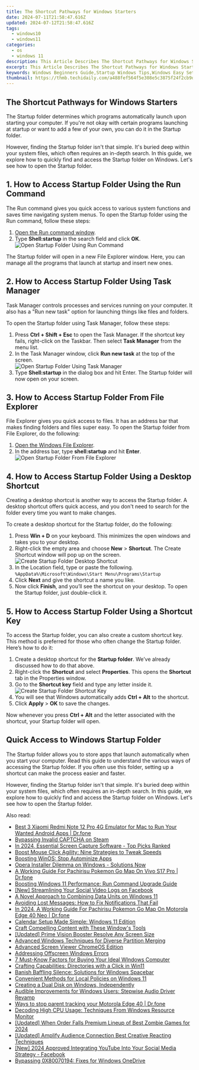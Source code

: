 ```yaml
---
title: The Shortcut Pathways for Windows Starters
date: 2024-07-11T21:58:47.616Z
updated: 2024-07-12T21:58:47.616Z
tags:
  - windows10
  - windows11
categories:
  - os
  - windows 11
description: This Article Describes The Shortcut Pathways for Windows Starters
excerpt: This Article Describes The Shortcut Pathways for Windows Starters
keywords: Windows Beginners Guide,Startup Windows Tips,Windows Easy Setup,Basic Windows Tricks,Quick Win,Newbies Starters for Win,Essential Windows Launching
thumbnail: https://thmb.techidaily.com/a488fef564f5e308e5c3875f24f2cb9db2970eba8b2bf719cd3aff87104df8bb.jpg
---
```


## The Shortcut Pathways for Windows Starters

 The Startup folder determines which programs automatically launch upon starting your computer. If you're not okay with certain programs launching at startup or want to add a few of your own, you can do it in the Startup folder.

 However, finding the Startup folder isn't that simple. It's buried deep within your system files, which often requires an in-depth search. In this guide, we explore how to quickly find and access the Startup folder on Windows. Let's see how to open the Startup folder.

## 1\. How to Access Startup Folder Using the Run Command

 The Run command gives you quick access to various system functions and saves time navigating system menus. To open the Startup folder using the Run command, follow these steps:

1. [Open the Run command window](https://www.makeuseof.com/windows-open-run-command-dialog-box/).
2. Type **Shell:startup** in the search field and click **OK**.  
![Open Startup Folder Using Run Command](https://static1.makeuseofimages.com/wordpress/wp-content/uploads/2023/07/open-startup-folder-using-run-command.jpg)

 The Startup folder will open in a new File Explorer window. Here, you can manage all the programs that launch at startup and insert new ones.

## 2\. How to Access Startup Folder Using Task Manager

 Task Manager controls processes and services running on your computer. It also has a "Run new task" option for launching things like files and folders.

 To open the Startup folder using Task Manager, follow these steps:

1. Press **Ctrl + Shift + Esc** to open the Task Manager. If the shortcut key fails, right-click on the Taskbar. Then select **Task Manager** from the menu list.
2. In the Task Manager window, click **Run new task** at the top of the screen.  
![Open Startup Folder Using Task Manager](https://static1.makeuseofimages.com/wordpress/wp-content/uploads/2023/07/open-startup-folder-using-task-manager.jpg)
3. Type **Shell:startup** in the dialog box and hit Enter. The Startup folder will now open on your screen.

## 3\. How to Access Startup Folder From File Explorer

 File Explorer gives you quick access to files. It has an address bar that makes finding folders and files super easy. To open the Startup folder from File Explorer, do the following:

1. [Open the Windows File Explorer](https://www.makeuseof.com/windows-open-file-explorer/).
2. In the address bar, type **shell:startup** and hit **Enter**.  
![Open Startup Folder From File Explorer](https://static1.makeuseofimages.com/wordpress/wp-content/uploads/2023/07/open-startup-folder-from-file-explorer.jpg)

## 4\. How to Access Startup Folder Using a Desktop Shortcut

 Creating a desktop shortcut is another way to access the Startup folder. A desktop shortcut offers quick access, and you don't need to search for the folder every time you want to make changes.

 To create a desktop shortcut for the Startup folder, do the following:

1. Press **Win + D** on your keyboard. This minimizes the open windows and takes you to your desktop.
2. Right-click the empty area and choose **New** \> **Shortcut**. The Create Shortcut window will pop up on the screen.  
![Create Startup Folder Desktop Shortcut](https://static1.makeuseofimages.com/wordpress/wp-content/uploads/2023/07/create-startup-folder-desktop-shortcut.jpg)
3. In the Location field, type or paste the following.  
`%AppData%\Microsoft\Windows\Start Menu\Programs\Startup`
4. Click **Next** and give the shortcut a name you like.
5. Now click **Finish**, and you’ll see the shortcut on your desktop. To open the Startup folder, just double-click it.

## 5\. How to Access Startup Folder Using a Shortcut Key

 To access the Startup folder, you can also create a custom shortcut key. This method is preferred for those who often change the Startup folder. Here’s how to do it:

1. Create a desktop shortcut for the **Startup folder**. We’ve already discussed how to do that above.
2. Right-click the **Shortcut** and select **Properties**. This opens the **Shortcut** tab in the Properties window.
3. Go to the **Shortcut key** field and type any letter inside it.  
![Create Startup Folder Shortcut Key](https://static1.makeuseofimages.com/wordpress/wp-content/uploads/2023/07/create-startup-folder-shortcut-key.jpg)
4. You will see that Windows automatically adds **Ctrl + Alt** to the shortcut.
5. Click **Apply** \> **OK** to save the changes.

 Now whenever you press **Ctrl + Alt** and the letter associated with the shortcut, your Startup folder will open.

## Quick Access to Windows Startup Folder

 The Startup folder allows you to store apps that launch automatically when you start your computer. Read this guide to understand the various ways of accessing the Startup folder. If you often use this folder, setting up a shortcut can make the process easier and faster.

 However, finding the Startup folder isn't that simple. It's buried deep within your system files, which often requires an in-depth search. In this guide, we explore how to quickly find and access the Startup folder on Windows. Let's see how to open the Startup folder.



<ins class="adsbygoogle"
      style="display:block"
      data-ad-client="ca-pub-7571918770474297"
      data-ad-slot="8358498916"
      data-ad-format="auto"
      data-full-width-responsive="true"></ins>
<span class="atpl-alsoreadstyle">Also read:</span>
<div><ul>
<li><a href="https://screen-mirror.techidaily.com/best-3-xiaomi-redmi-note-12-pro-4g-emulator-for-mac-to-run-your-wanted-android-apps-drfone-by-drfone-android/"><u>Best 3 Xiaomi Redmi Note 12 Pro 4G Emulator for Mac to Run Your Wanted Android Apps | Dr.fone</u></a></li>
<li><a href="https://windows11.techidaily.com/bypassing-invalid-captcha-on-steam/"><u>Bypassing Invalid CAPTCHA on Steam</u></a></li>
<li><a href="https://on-screen-recording.techidaily.com/in-2024-essential-screen-capture-software-top-picks-ranked/"><u>In 2024, Essential Screen Capture Software - Top Picks Ranked</u></a></li>
<li><a href="https://windows11.techidaily.com/boost-mouse-click-agility-nine-strategies-to-tweak-speeds/"><u>Boost Mouse Click Agility: Nine Strategies to Tweak Speeds</u></a></li>
<li><a href="https://windows11.techidaily.com/boosting-winos-stop-autominize-apps/"><u>Boosting WinOS: Stop Autominize Apps</u></a></li>
<li><a href="https://windows11.techidaily.com/1719355454943-opera-installer-dilemma-on-windows-solutions-now/"><u>Opera Installer Dilemma on Windows - Solutions Now</u></a></li>
<li><a href="https://change-location.techidaily.com/a-working-guide-for-pachirisu-pokemon-go-map-on-vivo-s17-pro-drfone-by-drfone-virtual-android/"><u>A Working Guide For Pachirisu Pokemon Go Map On Vivo S17 Pro | Dr.fone</u></a></li>
<li><a href="https://windows11.techidaily.com/boosting-windows-11-performance-run-command-upgrade-guide/"><u>Boosting Windows 11 Performance: Run Command Upgrade Guide</u></a></li>
<li><a href="https://facebook-video-recording.techidaily.com/new-streamlining-your-social-video-logs-on-facebook/"><u>[New] Streamlining Your Social Video Logs on Facebook</u></a></li>
<li><a href="https://windows11.techidaily.com/a-novel-approach-to-combining-data-units-on-windows-11/"><u>A Novel Approach to Combining Data Units on Windows 11</u></a></li>
<li><a href="https://windows11.techidaily.com/avoiding-lost-messages-how-to-fix-notifications-that-fail/"><u>Avoiding Lost Messages: How to Fix Notifications That Fail</u></a></li>
<li><a href="https://android-pokemon-go.techidaily.com/in-2024-a-working-guide-for-pachirisu-pokemon-go-map-on-motorola-edge-40-neo-drfone-by-drfone-virtual-android/"><u>In 2024, A Working Guide For Pachirisu Pokemon Go Map On Motorola Edge 40 Neo | Dr.fone</u></a></li>
<li><a href="https://windows11.techidaily.com/calendar-setup-made-simple-windows-11-edition/"><u>Calendar Setup Made Simple: Windows 11 Edition</u></a></li>
<li><a href="https://windows11.techidaily.com/craft-compelling-content-with-these-windows-tools/"><u>Craft Compelling Content with These Window's Tools</u></a></li>
<li><a href="https://extra-guidance.techidaily.com/updated-prime-vision-booster-resolve-any-screen-size/"><u>[Updated] Prime Vision Booster  Resolve Any Screen Size</u></a></li>
<li><a href="https://windows11.techidaily.com/advanced-windows-techniques-for-diverse-partition-merging/"><u>Advanced Windows Techniques for Diverse Partition Merging</u></a></li>
<li><a href="https://video-capture.techidaily.com/advanced-screen-viewer-chromeos-edition/"><u>Advanced Screen Viewer  ChromeOS Edition</u></a></li>
<li><a href="https://windows11.techidaily.com/addressing-offscreen-windows-errors/"><u>Addressing Offscreen Windows Errors</u></a></li>
<li><a href="https://windows11.techidaily.com/7-must-know-factors-for-buying-your-ideal-windows-computer/"><u>7 Must-Know Factors for Buying Your Ideal WIndows Computer</u></a></li>
<li><a href="https://windows11.techidaily.com/crafting-capabilities-directories-with-a-click-in-win11/"><u>Crafting Capabilities: Directories with a Click in Win11</u></a></li>
<li><a href="https://windows11.techidaily.com/banish-baffling-silence-solutions-for-windows-spacebar/"><u>Banish Baffling Silence: Solutions for Windows Spacebar</u></a></li>
<li><a href="https://windows11.techidaily.com/convenient-methods-for-local-policies-on-windows-11/"><u>Convenient Methods for Local Policies on Windows 11</u></a></li>
<li><a href="https://windows11.techidaily.com/creating-a-dual-disk-on-windows-independently/"><u>Creating a Dual Disk on Windows, Independently</u></a></li>
<li><a href="https://windows11.techidaily.com/audible-improvements-for-windows-users-stepwise-audio-driver-revamp/"><u>Audible Improvements for Windows Users: Stepwise Audio Driver Revamp</u></a></li>
<li><a href="https://android-location-track.techidaily.com/ways-to-stop-parent-tracking-your-motorola-edge-40-drfone-by-drfone-virtual-android/"><u>Ways to stop parent tracking your Motorola Edge 40 | Dr.fone</u></a></li>
<li><a href="https://windows11.techidaily.com/decoding-high-cpu-usage-techniques-from-windows-resource-monitor/"><u>Decoding High CPU Usage: Techniques From Windows Resource Monitor</u></a></li>
<li><a href="https://video-capture.techidaily.com/updated-when-order-falls-premium-lineup-of-best-zombie-games-for-2024/"><u>[Updated] When Order Falls  Premium Lineup of Best Zombie Games for 2024</u></a></li>
<li><a href="https://youtube-blog.techidaily.com/ed-amplify-audience-connection-best-creative-reacting-techniques/"><u>[Updated] Amplify Audience Connection  Best Creative Reacting Techniques</u></a></li>
<li><a href="https://facebook-clips.techidaily.com/new-2024-approved-integrating-youtube-into-your-social-media-strategy-facebook/"><u>[New] 2024 Approved  Integrating YouTube Into Your Social Media Strategy - Facebook</u></a></li>
<li><a href="https://windows11.techidaily.com/bypassing-0x80070194-fixes-for-windows-onedrive/"><u>Bypassing 0X80070194: Fixes for Windows OneDrive</u></a></li>
</ul></div>
